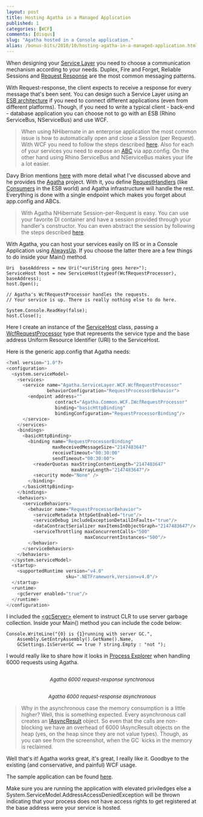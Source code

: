 ```yaml
---
layout: post
title: Hosting Agatha in a Managed Application
published: 1
categories: [WCF]
comments: [disqus]
slug: "Agatha hosted in a Console application."
alias: /bonus-bits/2010/10/hosting-agatha-in-a-managed-application.html
---
```

<p>When designing your <a href="http://en.wikipedia.org/wiki/Enterprise_Service_Layer" target="_blank" title="The Enterprise Service Layer (ESL) is the highest level of abstraction in a SOA architecture.">Service Layer</a> you need to choose a communication mechanism according to your needs. Duplex, Fire and Forget, Reliable Sessions and <a href="http://en.wikipedia.org/wiki/Request-response" target="_blank" title="Request-response, also known as request-reply, is a message exchange pattern in which a requestor sends a request message to a replier system which receives and processes the request, ultimately returning a message in response.">Request Response</a> are the most common messaging patterns.</p>
<p>With Request-response, the client expects to receive a response for every message that&#39;s been sent. You can design such a Service Layer using an <a href="http://en.wikipedia.org/wiki/Enterprise_service_bus#ESB_architecture" target="_blank" title="In an enterprise architecture making use of an ESB, an application will communicate via the bus, which acts as a message broker between applications.">ESB architecture</a> if you need to connect different applications (even from different platforms). Though, if you need to write a typical client - back-end - database application you can choose not to go with an ESB (Rhino ServiceBus, NServiceBus) and use WCF.</p>
<blockquote>
<p>When using NHibernate in an enterprise application the most common issue is how to automatically open and close a Session (per Request). With WCF you need to follow the steps described <a href="http://igloocoder.com/archive/2008/07/21/nhibernate-on-wcf.aspx" target="_blank" title="NHibernate on WCF">here</a>. Also&#0160;for each of your services you need to expose an&#0160;<a href="http://msdn.microsoft.com/en-us/library/aa480190.aspx#introt_topic2" target="_blank" title="The mnemonic &quot;ABC&quot; can be used to remember Address / Binding / Contract.">ABC</a>&#0160;via app.config.&#0160;On the other hand using Rhino ServiceBus and NServiceBus makes your life a lot easier.</p>
</blockquote>
<p>Davy Brion mentions <a href="http://davybrion.com/blog/2009/07/why-i-dislike-classic-or-typical-wcf-usage/" target="_blank" title="Why I Dislike Classic Or Typical WCF Usage.">here</a>&#0160;with more detail what I&#39;ve discussed above and he provides the <a href="http://code.google.com/p/agatha-rrsl/" target="_blank" title="agatha-rrsl - Implementation of the Request/Response Service Layer for .NET.">Agatha</a> project. With it, you define <a href="http://code.google.com/p/agatha-rrsl/source/browse/trunk/Agatha.ServiceLayer/RequestHandler.cs" target="_blank" title="Agatha.ServiceLayer.RequestHandler">RequestHandlers</a> (like <a href="http://github.com/hibernating-rhinos/rhino-esb/blob/master/Rhino.ServiceBus/ConsumerOf.cs" target="_blank" title="Rhino.ServiceBus.ConsumerOf&lt;T&gt;">Consumers</a> in the ESB world) and Agatha infrastructure will handle the rest. Everything is done with a single endpoint which makes you forget about app.config and ABCs.</p>
<blockquote>
<p>With Agatha NHibernate Session-per-Request is easy. You can use your favorite DI container and have a session provided through your handler&#39;s constructor. You can even abstract the session by following the steps described <a href="http://davybrion.com/blog/2009/12/using-nhibernate-in-your-service-layer/" target="_blank" title="Using NHibernate In Your Service Layer">here</a>.</p>
</blockquote>
<p>With Agatha, you can host your services easily on IIS or in a Console Application using <a href="http://www.coretechnologies.com/products/AlwaysUp/" target="_blank" title="AlwaysUp runs your application (32/64-bit executable, batch file, shortcut, java, perl, etc.) as a Windows Service, managing and monitoring it constantly to ensure 100% uptime.">AlwaysUp</a>. If you choose the latter there are a few things to do inside your Main() method.</p>

```
Uri  baseAddress = new Uri("<uriString goes here>");
ServiceHost host = new ServiceHost(typeof(WcfRequestProcessor), baseAddress);
host.Open();
 
// Agatha's WcfRequestProcessor handles the requests.
// Your service is up. There is really nothing else to do here.

System.Console.ReadKey(false);
host.Close();
```
<p>Here I create an instance of the <a href="http://msdn.microsoft.com/en-us/library/system.servicemodel.servicehost.aspx" target="_blank" title="Provides a host for services.">ServiceHost</a> class, passing a <a href="http://code.google.com/p/agatha-rrsl/source/browse/trunk/Agatha.ServiceLayer/WCF/WcfRequestProcessor.cs" target="_blank" title="Agatha.ServiceLayer.WCF.WcfRequestProcessor">WcfRequestProcessor</a>&#0160;type that represents the service type and the base address Uniform Resource Identifier (URI) to the ServiceHost.</p>
<p>Here is the generic app.config that Agatha needs:</p>

```python
<?xml version="1.0"?>
<configuration>
  <system.serviceModel>
    <services>
      <service name="Agatha.ServiceLayer.WCF.WcfRequestProcessor"
               behaviorConfiguration="RequestProcessorBehavior">
        <endpoint address=""
                  contract="Agatha.Common.WCF.IWcfRequestProcessor"
                  binding="basicHttpBinding"
                  bindingConfiguration="RequestProcessorBinding"/>
      </service>
    </services>
    <bindings>
      <basicHttpBinding>
        <binding name="RequestProcessorBinding"
                 maxReceivedMessageSize="2147483647"
                 receiveTimeout="00:30:00"
                 sendTimeout="00:30:00">
          <readerQuotas maxStringContentLength="2147483647"
                        maxArrayLength="2147483647"/>
          <security mode="None" />
        </binding>
      </basicHttpBinding>
    </bindings>
    <behaviors>
      <serviceBehaviors>
        <behavior name="RequestProcessorBehavior">
          <serviceMetadata httpGetEnabled="true"/>
          <serviceDebug includeExceptionDetailInFaults="true"/>
          <dataContractSerializer maxItemsInObjectGraph="2147483647"/>
          <serviceThrottling maxConcurrentCalls="500"
                             maxConcurrentInstances="500"/>
        </behavior>
      </serviceBehaviors>
    </behaviors>
  </system.serviceModel>
  <startup>
    <supportedRuntime version="v4.0"
                      sku=".NETFramework,Version=v4.0"/>
  </startup>
  <runtime>
    <gcServer enabled="true"/>
  </runtime>
</configuration>
```

<p>I included the&#0160;<a href="http://msdn.microsoft.com/en-us/library/ms229357.aspx" target="_blank" title="Specifies whether the common language runtime runs server garbage collection.">&lt;gcServer&gt;</a>&#0160;element to instruct CLR to use&#0160;server garbage collection. Inside your Main() method you can include the code below:</p>

```
Console.WriteLine("{0} is {1}running with server GC.",
    Assembly.GetEntryAssembly().GetName().Name,
    GCSettings.IsServerGC == true ? string.Empty : "not ");
```

<p>I would really like to share how it looks in <a href="http://technet.microsoft.com/en-us/sysinternals/bb896653.aspx" target="_blank" title="Process Explorer by Mark Russinovich">Process Explorer</a> when handling 6000 requests using Agatha.</p>

<p><img src="http://farm9.staticflickr.com/8194/8397465885_bb9b3f236e_o.png" alt="" /></p>
<p style="text-align: center;"><strong>&#0160;</strong><span style="font-size: small;"><em>Agatha 6000 request-response synchronous</em></span></p>

<p><img src="http://farm9.staticflickr.com/8366/8398554490_8d5c2ec5cd_o.png" alt="" /></p>
<p style="text-align: center;"><strong>&#0160;</strong><span style="font-size: small;"><em>Agatha 6000 request-response asynchronous</em></span></p>
<blockquote>
<p>Why in the&#0160;asynchronous case&#0160;the memory consumption is a little higher? Well, this is something expected. Every asynchronous call creates an <a href="http://msdn.microsoft.com/en-us/library/system.iasyncresult.aspx" target="_blank" title="Represents the status of an asynchronous operation.">IAsyncResult</a> object. So even that the calls are non-blocking we have an overhead of 6000 IAsyncResult objects on the heap (yes, on the heap since they are not value types). Though, as you can see from the screenshot, when the GC &#0160;kicks in the memory is reclaimed.</p>
</blockquote>
<p>Well that&#39;s it! Agatha works great, it&#39;s great, I really like it. Goodbye to the existing (and conservative, and painful) WCF usage.</p>

<p>The sample application can be found <a href="https://github.com/moodmosaic/BonusBits.CodeSamples" target="_blank" title="BonusBits Blog source-code.">here</a>.</p>
Make sure you are running the application with elevated priviledges else a System.ServiceModel.AddressAccessDeniedException will be thrown indicating that your process does not have access rights to get registered at the base address were your service is hosted.

